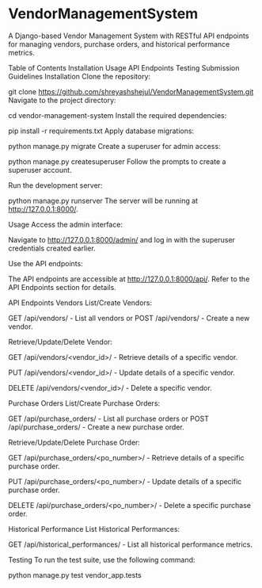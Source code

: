 # VendorManagementSystem
A Django-based Vendor Management System with RESTful API endpoints for managing vendors, purchase orders, and historical performance metrics.

Table of Contents
Installation
Usage
API Endpoints
Testing
Submission Guidelines
Installation
Clone the repository:

git clone https://github.com/shreyashshejul/VendorManagementSystem.git
Navigate to the project directory:


cd vendor-management-system
Install the required dependencies:

pip install -r requirements.txt
Apply database migrations:

python manage.py migrate
Create a superuser for admin access:

python manage.py createsuperuser
Follow the prompts to create a superuser account.

Run the development server:

python manage.py runserver
The server will be running at http://127.0.0.1:8000/.

Usage
Access the admin interface:

Navigate to http://127.0.0.1:8000/admin/ and log in with the superuser credentials created earlier.

Use the API endpoints:

The API endpoints are accessible at http://127.0.0.1:8000/api/. Refer to the API Endpoints section for details.

API Endpoints
Vendors
List/Create Vendors:

GET /api/vendors/ - List all vendors or POST /api/vendors/ - Create a new vendor.

Retrieve/Update/Delete Vendor:

GET /api/vendors/<vendor_id>/ - Retrieve details of a specific vendor.

PUT /api/vendors/<vendor_id>/ - Update details of a specific vendor.

DELETE /api/vendors/<vendor_id>/ - Delete a specific vendor.

Purchase Orders
List/Create Purchase Orders:

GET /api/purchase_orders/ - List all purchase orders or POST /api/purchase_orders/ - Create a new purchase order.

Retrieve/Update/Delete Purchase Order:

GET /api/purchase_orders/<po_number>/ - Retrieve details of a specific purchase order.

PUT /api/purchase_orders/<po_number>/ - Update details of a specific purchase order.

DELETE /api/purchase_orders/<po_number>/ - Delete a specific purchase order.

Historical Performance
List Historical Performances:

GET /api/historical_performances/ - List all historical performance metrics.

Testing
To run the test suite, use the following command:

python manage.py test vendor_app.tests
